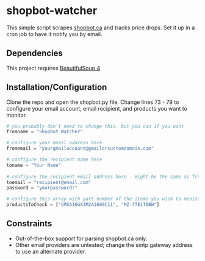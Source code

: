 shopbot-watcher
===============

This simple script scrapes [shopbot.ca](http://shopbot.ca) and tracks price drops. Set it up in a cron job to have it notify you by email.

Dependencies
---
This project requires [BeautifulSoup 4](http://www.crummy.com/software/BeautifulSoup/#Download)

Installation/Configuration
---
Clone the repo and open the shopbot.py file. Change lines 73 - 79 to configure your email account, email recipient, and products you want to monitor.

```python
# you probably don't need to change this, but you can if you want
fromname = "Shopbot Watcher"

# configure your email address here
fromemail = "yourgmailaccount@gmailorcustomdomain.com" 

# configure the recipient name here
toname = "Your Name" 
    
# configure the recipient email address here - might be the same as fromemail
toemail = "recipient@email.com" 
password = "yourpassword!"

# configure this array with part number of the items you wish to monitor
productsToCheck = ["CMSA16GX3M2A1600C11", "MZ-7TE1T0BW"]
```

Constraints
---

 - Out-of-the-box support for parsing shopbot.ca only.
 - Other email providers are untested; change the smtp gateway address to use an alternate provider.
